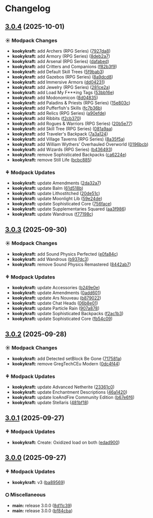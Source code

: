 # Changelog

## [3.0.4](https://github.com/izmystic/kookykraft/compare/kookykraft-v3.0.3...kookykraft-v3.0.4) (2025-10-01)


### ☀ Modpack Changes

* **kookykraft:** add Archers (RPG Series) ([7927da8](https://github.com/izmystic/kookykraft/commit/7927da854eeb21f08e9194eced4e0299f8f29b03))
* **kookykraft:** add Armory (RPG Series) ([8deb2a7](https://github.com/izmystic/kookykraft/commit/8deb2a794313daaaf988dbdaef5d71d6de13338f))
* **kookykraft:** add Arsenal (RPG Series) ([dafabed](https://github.com/izmystic/kookykraft/commit/dafabeddebdda954b5f1c3c541ca04c451d2d10b))
* **kookykraft:** add Critters and Companions ([f82b3f9](https://github.com/izmystic/kookykraft/commit/f82b3f95bc928ec6a9f4c67843bba8cd0e264d49))
* **kookykraft:** add Default Skill Trees ([5f9bab3](https://github.com/izmystic/kookykraft/commit/5f9bab30868bf751cc26d74528d093a92ee56a1a))
* **kookykraft:** add Gazebos (RPG Series) ([8a9dcd8](https://github.com/izmystic/kookykraft/commit/8a9dcd8dbbfd8434f532ad300ec3352d9d9c6727))
* **kookykraft:** add Immersive Armors ([dd04231](https://github.com/izmystic/kookykraft/commit/dd04231fefba863b878dcd79c28b6dec8bd28b59))
* **kookykraft:** add Jewelry (RPG Series) ([281ce2a](https://github.com/izmystic/kookykraft/commit/281ce2a928b6b97e7a194caafce405e5b7f0c1d0))
* **kookykraft:** add Load My F***ing Tags ([53bb16e](https://github.com/izmystic/kookykraft/commit/53bb16eb334488ca2cc70938978f87456051a83f))
* **kookykraft:** add Modonomicon ([8d04835](https://github.com/izmystic/kookykraft/commit/8d04835395a92e17daf5681b3c511bc5577560a4))
* **kookykraft:** add Paladins & Priests (RPG Series) ([15e803c](https://github.com/izmystic/kookykraft/commit/15e803c7ae273e039c69e7b3b3025670dc2bc366))
* **kookykraft:** add Pufferfish's Skills ([fc7b36b](https://github.com/izmystic/kookykraft/commit/fc7b36bd7c4410351861676e94b75757c652c3ad))
* **kookykraft:** add Relics (RPG Series) ([a90efde](https://github.com/izmystic/kookykraft/commit/a90efde6179399fe0d67ac7d6c53da7917177e29))
* **kookykraft:** add Ribbits ([f2cb370](https://github.com/izmystic/kookykraft/commit/f2cb3708a81617be39019fe5321b1185ddd5bbe0))
* **kookykraft:** add Rogues & Warriors (RPG Series) ([20b5e77](https://github.com/izmystic/kookykraft/commit/20b5e77af0d68d72f2c237c521ed24bc91a9624d))
* **kookykraft:** add Skill Tree (RPG Series) ([081a9aa](https://github.com/izmystic/kookykraft/commit/081a9aa8599430f53172baefa8547c18aaad93db))
* **kookykraft:** add Traveler's Backpack ([7a3a124](https://github.com/izmystic/kookykraft/commit/7a3a12419a5a82fbeca29f92b59c13f6077bd10b))
* **kookykraft:** add Village Taverns (RPG Series) ([8a35f5a](https://github.com/izmystic/kookykraft/commit/8a35f5a2eacec84660cbf271b94b2e5a8266a5d9))
* **kookykraft:** add William Wythers' Overhauled Overworld ([0196bcb](https://github.com/izmystic/kookykraft/commit/0196bcba4685af4b9579627ee30d577a2eaf3796))
* **kookykraft:** add Wizards (RPG Series) ([b436493](https://github.com/izmystic/kookykraft/commit/b436493886747d3df2a830e6f31251f9addaaa6c))
* **kookykraft:** remove Sophisticated Backpacks ([ca6224e](https://github.com/izmystic/kookykraft/commit/ca6224e729d8e412c078953046f86ff7710d9a43))
* **kookykraft:** remove Still Life ([bcbc885](https://github.com/izmystic/kookykraft/commit/bcbc885ac6f400f2c9b4b53fb670f323bd8e844f))


### ⚘ Modpack Updates

* **kookykraft:** update Amendments ([2da32a7](https://github.com/izmystic/kookykraft/commit/2da32a708b40c0a370f04cb3183a703ebebb04b9))
* **kookykraft:** update Balm ([61d518b](https://github.com/izmystic/kookykraft/commit/61d518b0d6de57a513d6b6923c5616290c7af7a9))
* **kookykraft:** update Lithostitched ([20de51c](https://github.com/izmystic/kookykraft/commit/20de51c510bc2c8c33f1a90278e2c33b0039d07b))
* **kookykraft:** update Moonlight Lib ([59e24de](https://github.com/izmystic/kookykraft/commit/59e24defd5bd39009b58fd994f65ae83378ab02e))
* **kookykraft:** update Sophisticated Core ([756face](https://github.com/izmystic/kookykraft/commit/756face11eb20ec65c5ea73e185ed37588d9e5c2))
* **kookykraft:** update Supplementaries Squared ([aa3f986](https://github.com/izmystic/kookykraft/commit/aa3f986ca7447f6dab1c6f01cff4e87ffcc853b5))
* **kookykraft:** update Wandrous ([f77198c](https://github.com/izmystic/kookykraft/commit/f77198ce647538b10ae68e5593c1d70da6839e82))

## [3.0.3](https://github.com/izmystic/kookykraft/compare/kookykraft-v3.0.2...kookykraft-v3.0.3) (2025-09-30)


### ☀ Modpack Changes

* **kookykraft:** add Sound Physics Perfected ([e0fa84c](https://github.com/izmystic/kookykraft/commit/e0fa84c2c41e1b45b2cb7690a01aecad931c656d))
* **kookykraft:** add Wandrous ([b937dc3](https://github.com/izmystic/kookykraft/commit/b937dc38d8e6aa1777a52ffec99d852a4922ae29))
* **kookykraft:** remove Sound Physics Remastered ([8442ab7](https://github.com/izmystic/kookykraft/commit/8442ab7bbb0ee7e314f9029c2c2d43fc72891b56))


### ⚘ Modpack Updates

* **kookykraft:** update Accessories ([b249e0e](https://github.com/izmystic/kookykraft/commit/b249e0e281368e0572a1d4e17786fb5644f9b186))
* **kookykraft:** update Amendments ([0add601](https://github.com/izmystic/kookykraft/commit/0add60177ea508e0f3f421a81c13da583eda4a29))
* **kookykraft:** update Ars Nouveau ([b879022](https://github.com/izmystic/kookykraft/commit/b879022958fd6e29b833e560f4524b542453253c))
* **kookykraft:** update Chat Heads ([06b8e01](https://github.com/izmystic/kookykraft/commit/06b8e0143f0463778cb69983be7376d10d6c1e8b))
* **kookykraft:** update Particle Rain ([907a878](https://github.com/izmystic/kookykraft/commit/907a87821fe7be97febc392c7ce741f51704abfa))
* **kookykraft:** update Sophisticated Backpacks ([f2ac1b3](https://github.com/izmystic/kookykraft/commit/f2ac1b3d6e34a0ab0055545f9650213631146a6f))
* **kookykraft:** update Sophisticated Core ([fb54c09](https://github.com/izmystic/kookykraft/commit/fb54c0921b412dd4182883aee873647cc2c302b8))

## [3.0.2](https://github.com/izmystic/kookykraft/compare/kookykraft-v3.0.1...kookykraft-v3.0.2) (2025-09-28)


### ☀ Modpack Changes

* **kookykraft:** add Detected setBlock Be Gone ([717581a](https://github.com/izmystic/kookykraft/commit/717581abd6626ad70a9637019590cc0c6d86aa68))
* **kookykraft:** remove GregTechCEu Modern ([0dc4f44](https://github.com/izmystic/kookykraft/commit/0dc4f445101d7ec5d901f190469a11545583102f))


### ⚘ Modpack Updates

* **kookykraft:** update Advanced Netherite ([23361c0](https://github.com/izmystic/kookykraft/commit/23361c016fe03ed77eafe0fbd661ef0d34fb0190))
* **kookykraft:** update Enchantment Descriptions ([46a1420](https://github.com/izmystic/kookykraft/commit/46a14202754a5bd2162a09c3e5cd715369ff9228))
* **kookykraft:** update IceAndFire Community Edition ([b67e6f6](https://github.com/izmystic/kookykraft/commit/b67e6f6254653993baa5781469f3b31968338396))
* **kookykraft:** update Stellaris ([481bf18](https://github.com/izmystic/kookykraft/commit/481bf18a2201bbc0b328068d5b7fb3672b6a72c9))

## [3.0.1](https://github.com/izmystic/kookykraft/compare/kookykraft-v3.0.0...kookykraft-v3.0.1) (2025-09-27)


### ⚘ Modpack Updates

* **kookykraft:** Create: Oxidized load on both ([edad900](https://github.com/izmystic/kookykraft/commit/edad9005f2d601238a3dd04db45e101f5104a6ea))

## [3.0.0](https://github.com/izmystic/kookykraft/compare/kookykraft-v2.1.4...kookykraft-v3.0.0) (2025-09-27)


### ⚘ Modpack Updates

* **kookykraft:** v3 ([ba89569](https://github.com/izmystic/kookykraft/commit/ba8956968a412cabb98d7345afcdf51b7f10182d))


### ⛭ Miscellaneous

* **main:** release 3.0.0 ([8d11c39](https://github.com/izmystic/kookykraft/commit/8d11c39e28ff9b3e669ea7ea290cb91a6981d7d3))
* **main:** release 3.0.0 ([bf84cba](https://github.com/izmystic/kookykraft/commit/bf84cbad50c9ca5c7705b229bc9de07d5e5dde7f))
